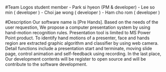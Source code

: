 #Team Logos
student member 
      - Park si hyeon (PM & developer)
      - Lee so min ( developer )
      - Choi jae wong ( developer )
      - Ham cho rom ( developer )

#Description
Our software name is [Pre Hands].
Based on the needs of the user requestion, We propose a computer presentation system by using hand-motion recognition rules. 
Presentation tool is limited to MS Power Point product.
To identify hand motions of a presenter, face and hands region are extracted graphic algorithm and classifier by using web camera. 
Detail functions include a presentation start and terminate, moving slide page, control animation and self-feedback using recording. 
In the last place, Our development contents will be register to open source and will be contribute to the software development.



